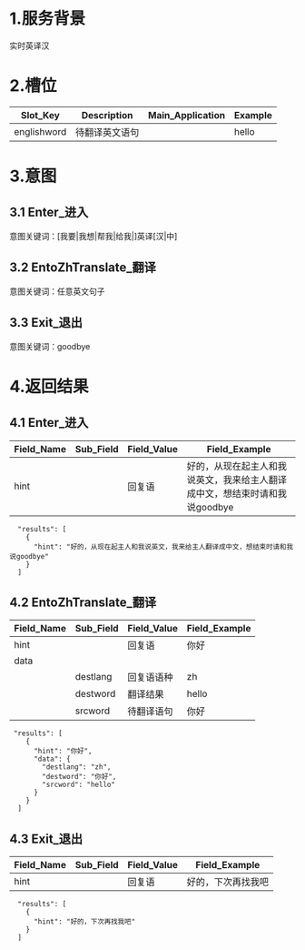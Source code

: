 # 1.服务背景

实时英译汉

# 2.槽位

| Slot\_Key | Description | Main\_Application | Example |
| --- | --- | --- | --- |
| englishword | 待翻译英文语句 |  | hello |

# 3.意图

## 3.1 Enter\_进入

意图关键词：[我要|我想|帮我|给我|]英译[汉|中]

## 3.2 EntoZhTranslate\_翻译

意图关键词：任意英文句子

## 3.3 Exit\_退出

意图关键词：goodbye

# 4.返回结果

## 4.1 Enter\_进入

| **Field\_Name** | **Sub\_Field** | **Field\_Value** | **Field\_Example** |
| --- | --- | --- | --- |
| hint |  | 回复语 | 好的，从现在起主人和我说英文，我来给主人翻译成中文，想结束时请和我说goodbye |

```
  "results": [
    {
      "hint": "好的，从现在起主人和我说英文，我来给主人翻译成中文，想结束时请和我说goodbye"
    }
  ]
```

## 4.2 EntoZhTranslate\_翻译

| **Field\_Name** | **Sub\_Field** | **Field\_Value** | **Field\_Example** |
| --- | --- | --- | --- |
| hint |  | 回复语 | 你好 |
| data |  |  |  |
|  | destlang | 回复语语种 | zh |
|  | destword | 翻译结果 | hello |
|  | srcword | 待翻译语句 | 你好 |

```
 "results": [
    {
      "hint": "你好",
      "data": {
        "destlang": "zh",
        "destword": "你好",
        "srcword": "hello"
      }
    }
  ]
```

## 4.3 Exit\_退出

| **Field\_Name** | **Sub\_Field** | **Field\_Value** | **Field\_Example** |
| --- | --- | --- | --- |
| hint |  | 回复语 | 好的，下次再找我吧 |

```
  "results": [
    {
      "hint": "好的，下次再找我吧"
    }
  ]
```
